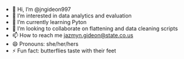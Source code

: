 - 👋 Hi, I’m @jngideon997
- 👀 I’m interested in data analytics and evaluation
- 🌱 I’m currently learning Pyton
- 💞️ I’m looking to collaborate on flattening and data cleaning scripts
- 📫 How to reach me jazmyn.gideon@state.co.us
- 😄 Pronouns: she/her/hers
- ⚡ Fun fact: butterflies taste with their feet

<!---
jngideon997/jngideon997 is a ✨ special ✨ repository because its `README.md` (this file) appears on your GitHub profile.
You can click the Preview link to take a look at your changes.
--->
